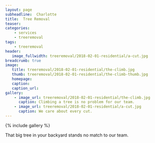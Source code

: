 ```yaml
---
layout: page
subheadline:  Charlotte
title:  Tree Removal
teaser:
categories:
    - services
    - treeremoval
tags:
    - treeremoval
header:
   image_fullwidth: treeremoval/2018-02-01-residential/a-cut.jpg
breadcrumb: true
image:
   title: treeremoval/2018-02-01-residential/the-climb.jpg
   thumb: treeremoval/2018-02-01-residential/the-climb-thumb.jpg
   homepage:
   caption:
   caption_url:
gallery:
    - image_url: treeremoval/2018-02-01-residential/the-climb.jpg
      caption: Climbing a tree is no problem for our team.
    - image_url: treeremoval/2018-02-01-residential/a-cut.jpg
      caption: We care about every cut.
---
```


{% include gallery %}

That big tree in your backyard stands no match to our team.
